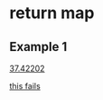 # return map

## Example 1

[ ](- "map=BuildLocationMap()")

[37.42202](- "?map.Google.Lat")


[ ](- "!ExpectedToFail")

[this fails](- "?map.BellLabs.Lat")
